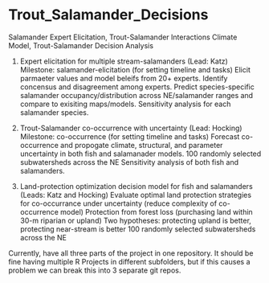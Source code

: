 # Trout_Salamander_Decisions
Salamander Expert Elicitation, Trout-Salamander Interactions Climate Model, Trout-Salamander Decision Analysis

1. Expert elicitation for multiple stream-salamanders (Lead: Katz)
   Milestone: salamander-elicitation (for setting timeline and tasks)
   Elicit parmaeter values and model beleifs from 20+ experts.
   Identify concensus and disagreement among experts.
   Predict species-specific salamander occupancy/distribution across NE/salamander ranges and compare to exisiting maps/models.
   Sensitivity analysis for each salamander species.

2. Trout-Salamander co-occurrence with uncertainty (Lead: Hocking)
   Milestone: co-occurrence  (for setting timeline and tasks)
   Forecast co-occurrence and propogate climate, structural, and parameter uncertainty in both fish and salamanader models.
   100 randomly selected subwatersheds across the NE
   Sensitivity analysis of both fish and salamanders.

3. Land-protection optimization decision model for fish and salamanders (Leads: Katz and Hocking)
   Evaluate optimal land protection strategies for co-occurrance under uncertainty (reduce complexity of co-occurrence model)
   Protection from forest loss (purchasing land within 30-m riparian or upland)
   Two hypotheses: protecting upland is better, protecting near-stream is better
   100 randomly selected subwatersheds across the NE
  
Currently, have all three parts of the project in one repository. It should be fine having multiple R Projects in different subfolders, but if this causes a problem we can break this into 3 separate git repos.
